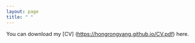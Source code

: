 ```yaml
---
layout: page
title: " "
---
```


You can download my [CV] (https://hongrongyang.github.io/CV.pdf) here.
